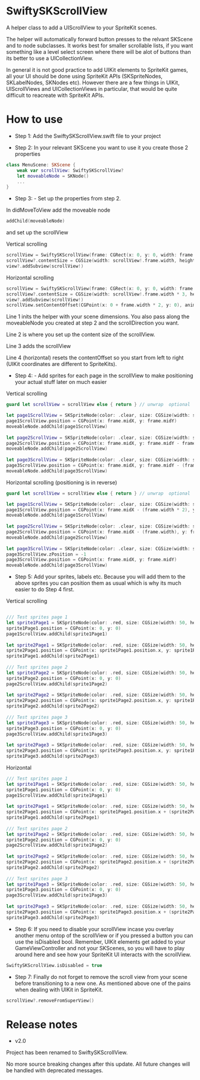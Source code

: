 # SwiftySKScrollView

A helper class to add a UIScrollView to your SpriteKit scenes. 

The helper will automatically forward button presses to the relvant SKScene and to node subclasses. 
It works best for smaller scrollable lists, if you want something like a level select screen where there will be alot of buttons than its better to use a UICollectionView. 

In general it is not good practice to add UIKit elements to SpriteKit games, all your UI should be done using SpriteKit APIs (SKSpriteNodes, SKLabelNodes, SKNodes etc). However there are a few things in UIKit, UIScrollViews and UICollectionViews in particular, that would be quite difficult to reacreate with SpriteKit APIs.

# How to use

- Step 1: Add the SwiftySKScrollView.swift file to your project

- Step 2: In your relevant SKScene you want to use it you create those 2 properties
 
```swift
class MenuScene: SKScene {
    weak var scrollView: SwiftySKScrollView?
    let moveableNode = SKNode()
    ...
}
```

- Step 3: - Set up the properties from step 2.

In didMoveToView add the moveable node

```swift
addChild(moveableNode)
```

and set up the scrollView

Vertical scrolling
```swift
scrollView = SwiftySKScrollView(frame: CGRect(x: 0, y: 0, width: frame.width, height: frame.height), moveableNode: moveableNode, direction: .vertical)
scrollView?.contentSize = CGSize(width: scrollView!.frame.width, height: scrollView!.frame.height * 3) // makes it 3 times the height
view?.addSubview(scrollView!)
```

Horizontal scrolling
```swift
scrollView = SwiftySKScrollView(frame: CGRect(x: 0, y: 0, width: frame.width, height: frame.height), moveableNode: moveableNode, direction: .horizontal)
scrollView?.contentSize = CGSize(width: scrollView!.frame.width * 3, height: scrollView!.frame.height) // * 3 makes it three times as wide
view?.addSubview(scrollView!)
scrollView.setContentOffset(CGPoint(x: 0 + frame.width * 2, y: 0), animated: true)
```

Line 1 inits the helper with your scene dimensions. You also pass along the moveableNode you created at step 2 and the scrollDirection you want. 

Line 2 is where you set up the content size of the scrollView.

Line 3 adds the scrollView

Line 4 (horizontal) resets the contentOffset so you start from left to right (UIKit coordinates are different to SpriteKits).

- Step 4: - Add sprites for each page in the scrollView to make positioning your actual stuff later on much easier

Vertical scrolling
```swift
guard let scrollView = scrollView else { return } // unwrap  optional 

let page1ScrollView = SKSpriteNode(color: .clear, size: CGSize(width: scrollView.frame.width, height: scrollView.frame.size.height))
page1ScrollView.position = CGPoint(x: frame.midX, y: frame.midY)
moveableNode.addChild(page1ScrollView)
        
let page2ScrollView = SKSpriteNode(color: .clear, size: CGSize(width: scrollView.frame.width, height: scrollView.frame.size.height))
page2ScrollView.position = CGPoint(x: frame.midX, y: frame.midY - frame.height)
moveableNode.addChild(page2ScrollView)
        
let page3ScrollView = SKSpriteNode(color: .clear, size: CGSize(width: scrollView.frame.width, height: scrollView.frame.size.height))
page3ScrollView.position = CGPoint(x: frame.midX, y: frame.midY - (frame.height * 2))
moveableNode.addChild(page3ScrollView)
```

Horizontal scrolling (positioning is in reverse)
```swift
guard let scrollView = scrollView else { return } // unwrap  optional 

let page1ScrollView = SKSpriteNode(color: .clear, size: CGSize(width: scrollView.frame.width, height: scrollView.frame.size.height))
page1ScrollView.position = CGPoint(x: frame.midX - (frame.width * 2), y: frame.midY)
moveableNode.addChild(page1ScrollView)
        
let page2ScrollView = SKSpriteNode(color: .clear, size: CGSize(width: scrollView.frame.width, height: scrollView.frame.size.height))
page2ScrollView.position = CGPoint(x: frame.midX - (frame.width), y: frame.midY)
moveableNode.addChild(page2ScrollView)
        
let page3ScrollView = SKSpriteNode(color: .clear, size: CGSize(width: scrollView.frame.width, height: scrollView.frame.size.height))
page3ScrollView.zPosition = -1
page3ScrollView.position = CGPoint(x: frame.midX, y: frame.midY)
moveableNode.addChild(page3ScrollView)
```

- Step 5: Add your sprites, labels etc. Because you will add them to the above sprites you can position them as usual which is why its much easier to do Step 4 first.

Vertical scrolling
```swift

/// Test sprites page 1
let sprite1Page1 = SKSpriteNode(color: .red, size: CGSize(width: 50, height: 50))
sprite1Page1.position = CGPoint(x: 0, y: 0)
page1ScrollView.addChild(sprite1Page1)
        
let sprite2Page1 = SKSpriteNode(color: .red, size: CGSize(width: 50, height: 50))
sprite2Page1.position = CGPoint(x: sprite1Page1.position.x, y: sprite1Page1.position.y - sprite2Page1.size.height * 1.5)
sprite1Page1.addChild(sprite2Page1)
        
/// Test sprites page 2
let sprite1Page2 = SKSpriteNode(color: .red, size: CGSize(width: 50, height: 50))
sprite1Page2.position = CGPoint(x: 0, y: 0)
page2ScrollView.addChild(sprite1Page2)
        
let sprite2Page2 = SKSpriteNode(color: .red, size: CGSize(width: 50, height: 50))
sprite2Page2.position = CGPoint(x: sprite1Page2.position.x, y: sprite1Page2.position.y - (sprite2Page2.size.height * 1.5))
sprite1Page2.addChild(sprite2Page2)
        
/// Test sprites page 3
let sprite1Page3 = SKSpriteNode(color: .red, size: CGSize(width: 50, height: 50))
sprite1Page3.position = CGPoint(x: 0, y: 0)
page3ScrollView.addChild(sprite1Page3)
        
let sprite2Page3 = SKSpriteNode(color: .red, size: CGSize(width: 50, height: 50))
sprite2Page3.position = CGPoint(x: sprite1Page3.position.x, y: sprite1Page3.position.y - (sprite2Page3.size.height * 1.5))
sprite1Page3.addChild(sprite2Page3)
```

Horizontal
```swift
/// Test sprites page 1
let sprite1Page1 = SKSpriteNode(color: .red, size: CGSize(width: 50, height: 50))
sprite1Page1.position = CGPoint(x: 0, y: 0)
page1ScrollView.addChild(sprite1Page1)
        
let sprite2Page1 = SKSpriteNode(color: .red, size: CGSize(width: 50, height: 50))
sprite2Page1.position = CGPoint(x: sprite1Page1.position.x + (sprite2Page1.size.width * 1.5), y: sprite1Page1.position.y)
sprite1Page1.addChild(sprite2Page1)
        
/// Test sprites page 2
let sprite1Page2 = SKSpriteNode(color: .red, size: CGSize(width: 50, height: 50))
sprite1Page2.position = CGPoint(x: 0, y: 0)
page2ScrollView.addChild(sprite1Page2)
        
let sprite2Page2 = SKSpriteNode(color: .red, size: CGSize(width: 50, height: 50))
sprite2Page2.position = CGPoint(x: sprite1Page2.position.x + (sprite2Page2.size.width * 1.5), y: sprite1Page2.position.y)
sprite1Page2.addChild(sprite2Page2)
        
/// Test sprites page 3
let sprite1Page3 = SKSpriteNode(color: .red, size: CGSize(width: 50, height: 50))
sprite1Page3.position = CGPoint(x: 0, y: 0)
page3ScrollView.addChild(sprite1Page3)
        
let sprite2Page3 = SKSpriteNode(color: .red, size: CGSize(width: 50, height: 50))
sprite2Page3.position = CGPoint(x: sprite1Page3.position.x + (sprite2Page3.size.width * 1.5), y: sprite1Page3.position.y)
sprite1Page3.addChild(sprite2Page3)
```

- Step 6: If you need to disable your scrollView incase you overlay another menu ontop of the scrollView or if you pressed a button you can use the isDisabled bool. Remember, UIKit elements get added to your GameViewController and not your SKScenes, so you will have to play around here and see how your SpriteKit UI interacts with the scrollView.

```swift
SwiftySKScrollView.isDisabled = true
```

- Step 7: Finally do not forget to remove the scroll view from your scene before transitioning to a new one. As mentioned above one of the pains when dealing with UIKit in SpriteKit.

```swift
scrollView?.removeFromSuperView()
```

# Release notes

- v2.0

Project has been renamed to SwiftySKScrollView.

No more source breaking changes after this update. All future changes will be handled with deprecated messages.
